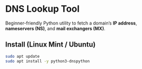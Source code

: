# DNS Lookup Tool

Beginner-friendly Python utility to fetch a domain’s **IP address**, **nameservers (NS)**, and **mail exchangers (MX)**.

## Install (Linux Mint / Ubuntu)
```bash
sudo apt update
sudo apt install -y python3-dnspython

